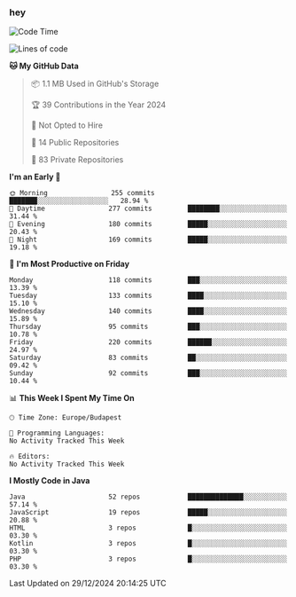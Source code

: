 ### hey

<!--START_SECTION:waka-->
![Code Time](http://img.shields.io/badge/Code%20Time-1%2C037%20hrs%202%20mins-blue)

![Lines of code](https://img.shields.io/badge/From%20Hello%20World%20I%27ve%20Written-1.1%20million%20lines%20of%20code-blue)

**🐱 My GitHub Data** 

> 📦 1.1 MB Used in GitHub's Storage 
 > 
> 🏆 39 Contributions in the Year 2024
 > 
> 🚫 Not Opted to Hire
 > 
> 📜 14 Public Repositories 
 > 
> 🔑 83 Private Repositories 
 > 
**I'm an Early 🐤** 

```text
🌞 Morning                255 commits         ███████░░░░░░░░░░░░░░░░░░   28.94 % 
🌆 Daytime                277 commits         ████████░░░░░░░░░░░░░░░░░   31.44 % 
🌃 Evening                180 commits         █████░░░░░░░░░░░░░░░░░░░░   20.43 % 
🌙 Night                  169 commits         █████░░░░░░░░░░░░░░░░░░░░   19.18 % 
```
📅 **I'm Most Productive on Friday** 

```text
Monday                   118 commits         ███░░░░░░░░░░░░░░░░░░░░░░   13.39 % 
Tuesday                  133 commits         ████░░░░░░░░░░░░░░░░░░░░░   15.10 % 
Wednesday                140 commits         ████░░░░░░░░░░░░░░░░░░░░░   15.89 % 
Thursday                 95 commits          ███░░░░░░░░░░░░░░░░░░░░░░   10.78 % 
Friday                   220 commits         ██████░░░░░░░░░░░░░░░░░░░   24.97 % 
Saturday                 83 commits          ██░░░░░░░░░░░░░░░░░░░░░░░   09.42 % 
Sunday                   92 commits          ███░░░░░░░░░░░░░░░░░░░░░░   10.44 % 
```


📊 **This Week I Spent My Time On** 

```text
🕑︎ Time Zone: Europe/Budapest

💬 Programming Languages: 
No Activity Tracked This Week

🔥 Editors: 
No Activity Tracked This Week
```

**I Mostly Code in Java** 

```text
Java                     52 repos            ██████████████░░░░░░░░░░░   57.14 % 
JavaScript               19 repos            █████░░░░░░░░░░░░░░░░░░░░   20.88 % 
HTML                     3 repos             █░░░░░░░░░░░░░░░░░░░░░░░░   03.30 % 
Kotlin                   3 repos             █░░░░░░░░░░░░░░░░░░░░░░░░   03.30 % 
PHP                      3 repos             █░░░░░░░░░░░░░░░░░░░░░░░░   03.30 % 
```




 Last Updated on 29/12/2024 20:14:25 UTC
<!--END_SECTION:waka-->
